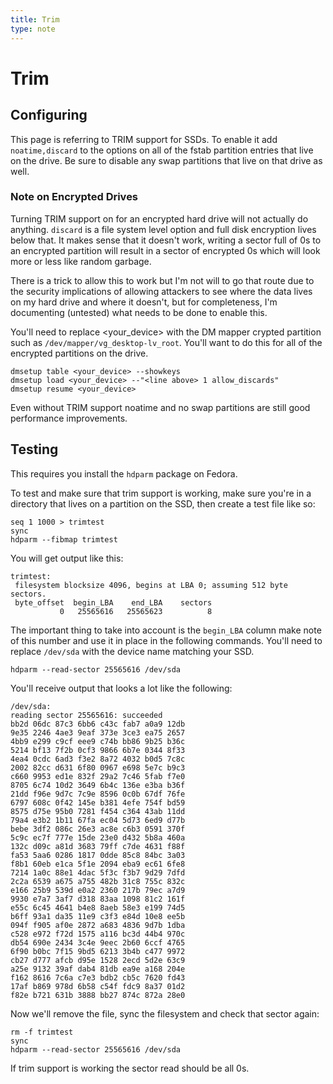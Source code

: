 ```yaml
---
title: Trim
type: note
---
```


# Trim

## Configuring

This page is referring to TRIM support for SSDs. To enable it add
`noatime,discard` to the options on all of the fstab partition entries that
live on the drive. Be sure to disable any swap partitions that live on that
drive as well.

### Note on Encrypted Drives

Turning TRIM support on for an encrypted hard drive will not actually do
anything. `discard` is a file system level option and full disk encryption
lives below that. It makes sense that it doesn't work, writing a sector full of
0s to an encrypted partition will result in a sector of encrypted 0s which will
look more or less like random garbage.

There is a trick to allow this to work but I'm not will to go that route due to
the security implications of allowing attackers to see where the data lives on
my hard drive and where it doesn't, but for completeness, I'm documenting
(untested) what needs to be done to enable this.

You'll need to replace <your_device> with the DM mapper crypted partition such
as `/dev/mapper/vg_desktop-lv_root`. You'll want to do this for all of the
encrypted partitions on the drive.

```
dmsetup table <your_device> --showkeys
dmsetup load <your_device> --"<line above> 1 allow_discards"
dmsetup resume <your_device>
```

Even without TRIM support noatime and no swap partitions are still good
performance improvements.

## Testing

This requires you install the `hdparm` package on Fedora.

To test and make sure that trim support is working, make sure you're in a
directory that lives on a partition on the SSD, then create a test file like
so:

```
seq 1 1000 > trimtest
sync
hdparm --fibmap trimtest
```

You will get output like this:

```
trimtest:
 filesystem blocksize 4096, begins at LBA 0; assuming 512 byte sectors.
 byte_offset  begin_LBA    end_LBA    sectors
           0   25565616   25565623          8
```

The important thing to take into account is the `begin_LBA` column make note of
this number and use it in place in the following commands. You'll need to
replace `/dev/sda` with the device name matching your SSD.

```
hdparm --read-sector 25565616 /dev/sda
```

You'll receive output that looks a lot like the following:

```
/dev/sda:
reading sector 25565616: succeeded
bb2d 06dc 87c3 6bb6 c43c fab7 a0a9 12db
9e35 2246 4ae3 9eaf 373e 3ce3 ea75 2657
4bb9 e299 c9cf eee9 c74b bb86 9b25 b36c
5214 bf13 7f2b 0cf3 9866 6b7e 0344 8f33
4ea4 0cdc 6ad3 f3e2 8a72 4032 b0d5 7c8c
2002 82cc d631 6f80 0967 e698 5e7c b9c3
c660 9953 ed1e 832f 29a2 7c46 5fab f7e0
8705 6c74 10d2 3649 6b4c 136e e3ba b36f
21dd f96e 9d7c 7c9e 8596 0c0b 67df 76fe
6797 608c 0f42 145e b381 4efe 754f bd59
8575 d75e 95b0 7281 f454 c364 43ab 11dd
79a4 e3b2 1b11 67fa ec04 5d73 6ed9 d77b
bebe 3df2 086c 26e3 ac8e c6b3 0591 370f
5c9c ec7f 777e 15de 23e0 d432 5b8a 460a
132c d09c a81d 3683 79ff c7de 4631 f88f
fa53 5aa6 0286 1817 0dde 85c8 84bc 3a03
f8b1 60eb e1ca 5f1e 2094 eba9 ec61 6fe8
7214 1a0c 88e1 4dac 5f3c f3b7 9d29 7dfd
2c2a 6539 a675 a755 482b 31c8 755c 832c
e166 25b9 539d e0a2 2360 217b 79ec a7d9
9930 e7a7 3af7 d318 83aa 1098 81c2 161f
e55c 6c45 4641 b4e8 8aeb 58e3 e199 74d5
b6ff 93a1 da35 11e9 c3f3 e84d 10e8 ee5b
094f f905 af0e 2872 a683 4836 9d7b 1dba
c528 e972 f72d 1575 a116 bc3d 44b4 970c
db54 690e 2434 3c4e 9eec 2b60 6ccf 4765
6f90 b0bc 7f15 9bd5 6213 3b4b c477 9972
cb27 d777 afcb d95e 1528 2ecd 5d2e 63c9
a25e 9132 39af dab4 81db ea9e a168 204e
f162 8616 7c6a c7e3 bdb2 cb5c 7620 fd43
17af b869 978d 6b58 c54f fdc9 8a37 01d2
f82e b721 631b 3888 bb27 874c 872a 28e0
```

Now we'll remove the file, sync the filesystem and check that sector again:

```
rm -f trimtest
sync
hdparm --read-sector 25565616 /dev/sda
```

If trim support is working the sector read should be all 0s.

